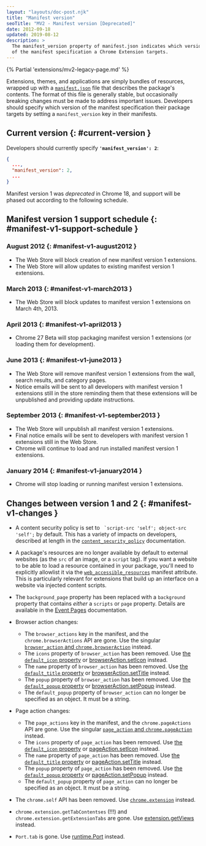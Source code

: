 ```yaml
---
layout: "layouts/doc-post.njk"
title: "Manifest version"
seoTitle: "MV2 - Manifest version [Deprecated]"
date: 2012-09-18
updated: 2019-08-12
description: >
  The manifest_version property of manifest.json indicates which version
  of the manifest specification a Chrome Extension targets.
---
```


{% Partial 'extensions/mv2-legacy-page.md' %}

Extensions, themes, and applications are simply bundles of resources, wrapped up with a
[`manifest.json`][1] file that describes the package's contents. The format of this file is
generally stable, but occasionally breaking changes must be made to address important issues.
Developers should specify which version of the manifest specification their package targets by
setting a `manifest_version` key in their manifests.

## Current version {: #current-version }

Developers should currently specify **`'manifest_version': 2`**:

```json
{
  ...,
  "manifest_version": 2,
  ...
}
```

Manifest version 1 was _deprecated_ in Chrome 18, and support will be phased out according to the
following schedule.

## Manifest version 1 support schedule {: #manifest-v1-support-schedule }

### August 2012 {: #manifest-v1-august2012 }

- The Web Store will block creation of new manifest version 1 extensions.
- The Web Store will allow updates to existing manifest version 1 extensions.

### March 2013 {: #manifest-v1-march2013 }

- The Web Store will block updates to manifest version 1 extensions on March 4th, 2013.

### April 2013 {: #manifest-v1-april2013 }

- Chrome 27 Beta will stop packaging manifest version 1 extensions (or loading them for
  development).

### June 2013 {: #manifest-v1-june2013 }

- The Web Store will remove manifest version 1 extensions from the wall, search results, and
  category pages.
- Notice emails will be sent to all developers with manifest version 1 extensions still in the store
  reminding them that these extensions will be unpublished and providing update instructions.

### September 2013 {: #manifest-v1-september2013 }

- The Web Store will unpublish all manifest version 1 extensions.
- Final notice emails will be sent to developers with manifest version 1 extensions still in the Web
  Store.
- Chrome will continue to load and run installed manifest version 1 extensions.

### January 2014 {: #manifest-v1-january2014 }

- Chrome will stop loading or running manifest version 1 extensions.

## Changes between version 1 and 2 {: #manifest-v1-changes }

- A content security policy is set to `` `script-src 'self'; object-src 'self';`` by default. This
  has a variety of impacts on developers, described at length in the [`content_security_policy`][2]
  documentation.
- A package's resources are no longer available by default to external websites (as the `src` of an
  image, or a `script` tag). If you want a website to be able to load a resource contained in your
  package, you'll need to explicitly allowlist it via the [`web_accessible_resources`][3] manifest
  attribute. This is particularly relevant for extensions that build up an interface on a website
  via injected content scripts.
- The `background_page` property has been replaced with a `background` property that contains
  _either_ a `scripts` or `page` property. Details are available in the [Event Pages][4]
  documentation.
- Browser action changes:

  - The `browser_actions` key in the manifest, and the `chrome.browserActions` API are gone. Use the
    singular [`browser_action` and `chrome.browserAction`][5] instead.
  - The `icons` property of `browser_action` has been removed. Use [the `default_icon` property][6]
    or [browserAction.setIcon][7] instead.
  - The `name` property of `browser_action` has been removed. Use [the `default_title` property][8]
    or [browserAction.setTitle][9] instead.
  - The `popup` property of `browser_action` has been removed. Use [the `default_popup`
    property][10] or [browserAction.setPopup][11] instead.
  - The `default_popup` property of `browser_action` can no longer be specified as an object. It
    must be a string.

- Page action changes:

  - The `page_actions` key in the manifest, and the `chrome.pageActions` API are gone. Use the
    singular [`page_action` and `chrome.pageAction`][12] instead.
  - The `icons` property of `page_action` has been removed. Use [the `default_icon` property][13] or
    [pageAction.setIcon][14] instead.
  - The `name` property of `page_action` has been removed. Use [the `default_title` property][15] or
    [pageAction.setTitle][16] instead.
  - The `popup` property of `page_action` has been removed. Use [the `default_popup` property][17]
    or [pageAction.setPopup][18] instead.
  - The `default_popup` property of `page_action` can no longer be specified as an object. It must
    be a string.

- The `chrome.self` API has been removed. Use [`chrome.extension`][19] instead.
- `chrome.extension.getTabContentses` (!!!) and `chrome.extension.getExtensionTabs` are gone. Use
  [extension.getViews][20] instead.
- `Port.tab` is gone. Use [runtime.Port][21] instead.

[1]: /docs/extensions/mv2/tabs
[2]: /docs/extensions/mv2/contentSecurityPolicy
[3]: /docs/extensions/mv2/manifest/web_accessible_resources
[4]: /docs/extensions/mv2/event_pages
[5]: /docs/extensions/browserAction
[6]: /docs/extensions/browserAction#manifest
[7]: /docs/extensions/browserAction#method-setIcon
[8]: /docs/extensions/browserAction#manifest
[9]: /docs/extensions/browserAction#method-setTitle
[10]: /docs/extensions/browserAction#manifest
[11]: /docs/extensions/browserAction#method-setPopup
[12]: /docs/extensions/pageAction
[13]: /docs/extensions/pageAction#manifest
[14]: /docs/extensions/pageAction#method-setIcon
[15]: /docs/extensions/pageAction#manifest
[16]: /docs/extensions/pageAction#method-setTitle
[17]: /docs/extensions/pageAction#manifest
[18]: /docs/extensions/pageAction#method-setPopup
[19]: /docs/extensions
[20]: /docs/extensions/extension#method-getViews
[21]: /docs/extensions/runtime#type-Port

